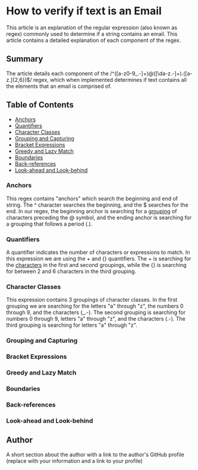 # How to verify if text is an Email

This article is an explanation of the regular expression (also known as regex) commonly used to determine if a string contains an email. This article contains a detailed explanation of each component of the regex.

## Summary

The article details each component of the /^([a-z0-9_\.-]+)@([\da-z\.-]+)\.([a-z\.]{2,6})$/ regex, which when implemented determines if text contains all the elements that an email is comprised of.

## Table of Contents

- [Anchors](#anchors)
- [Quantifiers](#quantifiers)
- [Character Classes](#character-classes)
- [Grouping and Capturing](#grouping-and-capturing)
- [Bracket Expressions](#bracket-expressions)
- [Greedy and Lazy Match](#greedy-and-lazy-match)
- [Boundaries](#boundaries)
- [Back-references](#back-references)
- [Look-ahead and Look-behind](#look-ahead-and-look-behind)

### Anchors

This regex contains "anchors" which search the beginning and end of string. The ^ character searches the beginning, and the $ searches for the end. In our regex, the beginning anchor is searching for a [grouping](#grouping-capturing) of characters preceding the @ symbol, and the ending anchor is searching for a grouping that follows a period (.).

### Quantifiers

A quantifier indicates the number of characters or expressions to match. In this expression we are using the + and {} quantifiers. The + is searching for the [characters](#character-classes) in the first and second groupings, while the {} is searching for between 2 and 6 characters in the third grouping.

### Character Classes

This expression contains 3 groupings of character classes. In the first grouping we are searching for the letters "a" through "z", the numbers 0 through 9, and the characters (\_.-). The second grouping is searching for numbers 0 through 9, letters "a" through "z", and the characters (.-). The third grouping is searching for letters "a" through "z". 

### Grouping and Capturing


### Bracket Expressions

### Greedy and Lazy Match

### Boundaries

### Back-references

### Look-ahead and Look-behind

## Author

A short section about the author with a link to the author's GitHub profile (replace with your information and a link to your profile)
